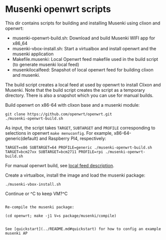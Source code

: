 # Musenki openwrt scripts

This dir contains scripts for building and installing Musenki using clixon and openwrt:
  * musenki-openwrt-build.sh: Download and build Musenki WIFI app for x86_64
  * musenki-vbox-install.sh: Start a virtualbox and install openwrt and the musenki application
  * Makefile.musenki: Local Openwrt feed makefile used in the build script (to generate musenki local feed)
  * musenkilocalfeed: Snapshot of local openwrt feed for building clixon and musenki.

The build script creates a local feed at used by openwrt to install
Clixon and Musenki. Note that the build script creates the script as a temporary directory. There is also a snapshot which you can use for manual builds.

Build openwrt on x86-64 with clixon base and a musenki module:
```
git clone https://github.com/openwrt/openwrt.git
./musenki-openwrt-build.sh
```

As input, the script takes `TARGET`, `SUBTARGET` and `PROFILE`  corresponding to selections in openwrt `make menuconfig`. For example, x86-64-generic(default) and Raspberry PI4, respectively:
```
TARGET=x86 SUBTARGET=64 PROFILE=generic ./musenki-openwrt-build.sh
TARGET=bcm27xx SUBTARGET=bcm2711 PROFILE=rpi ./musenki-openwrt-build.sh
```

For manual openwrt build, see [local feed description](musenkilocalfeed).

Create a virtualbox, install the image and load the musenki package:
```
./musenki-vbox-install.sh
```

Continue or ^C to keep VM?^C
```

Re-compile the musenki package:
```
	(cd openwrt; make -j1 V=s package/musenki/compile)
```

See [quickstart](../README.md#quickstart) for how to config an example musenki AP
